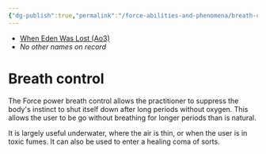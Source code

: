 ```yaml
---
{"dg-publish":true,"permalink":"/force-abilities-and-phenomena/breath-control/","tags":["universal","control","forcepower"],"noteIcon":"saber1"}
---
```


- [When Eden Was Lost (Ao3)](https://archiveofourown.org/works/19334440/chapters/45992584)
- *No other names on record*
# Breath control
The Force power breath control allows the practitioner to suppress the body's instinct to shut itself down after long periods without oxygen. This allows the user to be go without breathing for longer periods than is natural.

It is largely useful underwater, where the air is thin, or when the user is in toxic fumes. It can also be used to enter a healing coma of sorts.